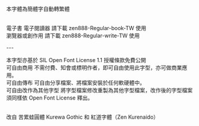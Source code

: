 
本字體為簡體字自動轉繁體 <br><br>

電子書 電子閱讀器 請下載 zen888-Regular-book-TW 使用<br>
瀏覽器或創作用 請下載 zen888-Regular-write-TW 使用<br>

---<br>

本字型亦基於 SIL Open Font License 1.1 授權條款免費公開 <br>
可自由商用 不需付費、知會或標明作者，即可自由使用此字型，亦可做商業應用。 <br>
可自由傳布 可自由分享檔案、將檔案安裝於任何軟硬體中。 <br>
可自由改作為其他字型 將字型檔案修改重製為其他字型檔案，改作後的字型檔案須同樣依 Open Font License 釋出。 <br> <br>

改自 苦累蛙圓體 Kurewa Gothic 和 紅道字體（Zen Kurenaido） <br>
